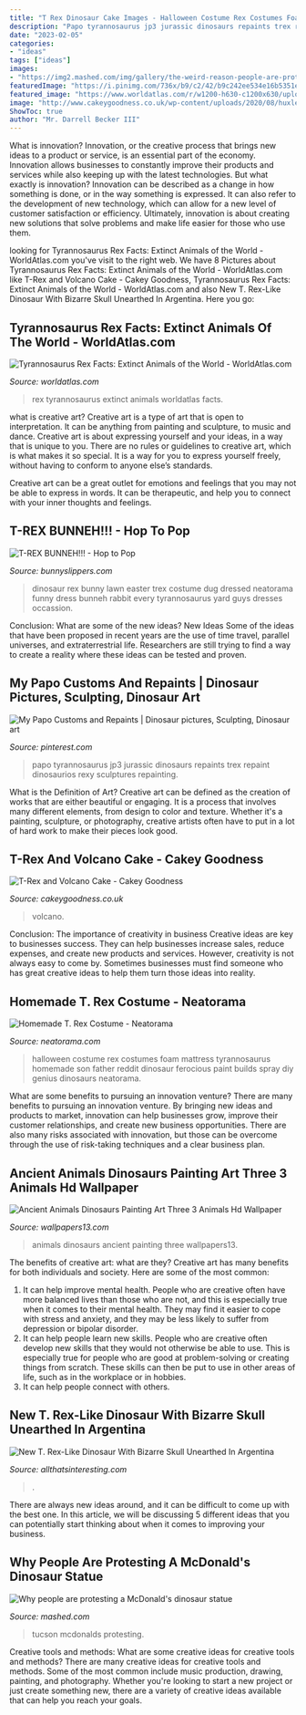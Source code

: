 ```yaml
---
title: "T Rex Dinosaur Cake Images - Halloween Costume Rex Costumes Foam Mattress Tyrannosaurus Homemade Son Father Reddit Dinosaur Ferocious Paint Builds Spray Diy Genius Dinosaurs Neatorama"
description: "Papo tyrannosaurus jp3 jurassic dinosaurs repaints trex repaint dinosaurios rexy sculptures repainting"
date: "2023-02-05"
categories:
- "ideas"
tags: ["ideas"]
images:
- "https://img2.mashed.com/img/gallery/the-weird-reason-people-are-protesting-this-arizona-mcdonalds-dinosaur-statue/the-t-rex-at-the-tucson-mcdonalds-isnt-going-anywhere-1599683361.jpg"
featuredImage: "https://i.pinimg.com/736x/b9/c2/42/b9c242ee534e16b5351eecc0af7d7c30--dragon.jpg"
featured_image: "https://www.worldatlas.com/r/w1200-h630-c1200x630/upload/ed/e9/2c/shutterstock-382824445.jpg"
image: "http://www.cakeygoodness.co.uk/wp-content/uploads/2020/08/huxley-t-rex-cake-12.jpg"
ShowToc: true
author: "Mr. Darrell Becker III"
---
```



What is innovation?
Innovation, or the creative process that brings new ideas to a product or service, is an essential part of the economy. Innovation allows businesses to constantly improve their products and services while also keeping up with the latest technologies. But what exactly is innovation?
Innovation can be described as a change in how something is done, or in the way something is expressed. It can also refer to the development of new technology, which can allow for a new level of customer satisfaction or efficiency. Ultimately, innovation is about creating new solutions that solve problems and make life easier for those who use them.

	

		
looking for Tyrannosaurus Rex Facts: Extinct Animals of the World - WorldAtlas.com you've visit to the right web. We have 8 Pictures about Tyrannosaurus Rex Facts: Extinct Animals of the World - WorldAtlas.com like T-Rex and Volcano Cake - Cakey Goodness, Tyrannosaurus Rex Facts: Extinct Animals of the World - WorldAtlas.com and also New T. Rex-Like Dinosaur With Bizarre Skull Unearthed In Argentina. Here you go:
		
    
## Tyrannosaurus Rex Facts: Extinct Animals Of The World - WorldAtlas.com

<img loading=lazy src="https://www.worldatlas.com/r/w1200-h630-c1200x630/upload/ed/e9/2c/shutterstock-382824445.jpg" onerror="this.onerror=null;this.src='https://tse2.mm.bing.net/th?id=OIP.CCK3OkXqe2k-eChH1EY5UgHaFV&amp;pid=15.1';" alt="Tyrannosaurus Rex Facts: Extinct Animals of the World - WorldAtlas.com">

_Source: worldatlas.com_

>rex tyrannosaurus extinct animals worldatlas facts. 

	

what is creative art?
Creative art is a type of art that is open to interpretation. It can be anything from painting and sculpture, to music and dance. Creative art is about expressing yourself and your ideas, in a way that is unique to you.
There are no rules or guidelines to creative art, which is what makes it so special. It is a way for you to express yourself freely, without having to conform to anyone else’s standards.

Creative art can be a great outlet for emotions and feelings that you may not be able to express in words. It can be therapeutic, and help you to connect with your inner thoughts and feelings.

    
## T-REX BUNNEH!!! - Hop To Pop

<img loading=lazy src="https://www.bunnyslippers.com/blog/wp-content/uploads/2013/02/trex-bunny.jpg" onerror="this.onerror=null;this.src='https://tse1.mm.bing.net/th?id=OIP.QzLsH898TxtxbAiZGDdcBAHaJ6&amp;pid=15.1';" alt="T-REX BUNNEH!!! - Hop to Pop">

_Source: bunnyslippers.com_

>dinosaur rex bunny lawn easter trex costume dug dressed neatorama funny dress bunneh rabbit every tyrannosaurus yard guys dresses occassion. 

	

Conclusion: What are some of the new ideas?
New Ideas
Some of the ideas that have been proposed in recent years are the use of time travel, parallel universes, and extraterrestrial life. Researchers are still trying to find a way to create a reality where these ideas can be tested and proven.

    
## My Papo Customs And Repaints | Dinosaur Pictures, Sculpting, Dinosaur Art

<img loading=lazy src="https://i.pinimg.com/736x/b9/c2/42/b9c242ee534e16b5351eecc0af7d7c30--dragon.jpg" onerror="this.onerror=null;this.src='https://tse3.mm.bing.net/th?id=OIP.E8HusbWsiPw6byhDvbPfiQHaKV&amp;pid=15.1';" alt="My Papo Customs and Repaints | Dinosaur pictures, Sculpting, Dinosaur art">

_Source: pinterest.com_

>papo tyrannosaurus jp3 jurassic dinosaurs repaints trex repaint dinosaurios rexy sculptures repainting. 

	

What is the Definition of Art?
Creative art can be defined as the creation of works that are either beautiful or engaging. It is a process that involves many different elements, from design to color and texture. Whether it's a painting, sculpture, or photography, creative artists often have to put in a lot of hard work to make their pieces look good.

    
## T-Rex And Volcano Cake - Cakey Goodness

<img loading=lazy src="http://www.cakeygoodness.co.uk/wp-content/uploads/2020/08/huxley-t-rex-cake-12.jpg" onerror="this.onerror=null;this.src='https://tse2.mm.bing.net/th?id=OIP.c0IgsrUcI6CSDw6UovAICAHaKl&amp;pid=15.1';" alt="T-Rex and Volcano Cake - Cakey Goodness">

_Source: cakeygoodness.co.uk_

>volcano. 

	

Conclusion: The importance of creativity in business
Creative ideas are key to businesses success. They can help businesses increase sales, reduce expenses, and create new products and services. However, creativity is not always easy to come by. Sometimes businesses must find someone who has great creative ideas to help them turn those ideas into reality.

    
## Homemade T. Rex Costume - Neatorama

<img loading=lazy src="https://uploads.neatorama.com/images/posts/198/93/93198/1477790593-0.jpg" onerror="this.onerror=null;this.src='https://tse4.mm.bing.net/th?id=OIP.tLRzdLtjYKfi1bDpDu3BMADIEs&amp;pid=15.1';" alt="Homemade T. Rex Costume - Neatorama">

_Source: neatorama.com_

>halloween costume rex costumes foam mattress tyrannosaurus homemade son father reddit dinosaur ferocious paint builds spray diy genius dinosaurs neatorama. 

	

What are some benefits to pursuing an innovation venture?
There are many benefits to pursuing an innovation venture. By bringing new ideas and products to market, innovation can help businesses grow, improve their customer relationships, and create new business opportunities. There are also many risks associated with innovation, but those can be overcome through the use of risk-taking techniques and a clear business plan.

    
## Ancient Animals Dinosaurs Painting Art Three 3 Animals Hd Wallpaper

<img loading=lazy src="https://www.wallpapers13.com/wp-content/uploads/2016/02/Ancient-animals-Dinosaurs-Painting-Art-Three-3-Animals-Hd-Wallpaper-1280x960.jpg" onerror="this.onerror=null;this.src='https://tse3.mm.bing.net/th?id=OIP.sUn7z3bYbTE41_KAJFZ8ZQHaFj&amp;pid=15.1';" alt="Ancient Animals Dinosaurs Painting Art Three 3 Animals Hd Wallpaper">

_Source: wallpapers13.com_

>animals dinosaurs ancient painting three wallpapers13. 

	

The benefits of creative art: what are they?
Creative art has many benefits for both individuals and society. Here are some of the most common: 
1) It can help improve mental health. People who are creative often have more balanced lives than those who are not, and this is especially true when it comes to their mental health. They may find it easier to cope with stress and anxiety, and they may be less likely to suffer from depression or bipolar disorder.
2) It can help people learn new skills. People who are creative often develop new skills that they would not otherwise be able to use. This is especially true for people who are good at problem-solving or creating things from scratch. These skills can then be put to use in other areas of life, such as in the workplace or in hobbies.
3) It can help people connect with others.

    
## New T. Rex-Like Dinosaur With Bizarre Skull Unearthed In Argentina

<img loading=lazy src="https://allthatsinteresting.com/wordpress/wp-content/uploads/2021/04/llukalkan-aliocranianus.jpg" onerror="this.onerror=null;this.src='https://tse1.mm.bing.net/th?id=OIP.gV3uWjxZllApOmlbbdeXJAHaD9&amp;pid=15.1';" alt="New T. Rex-Like Dinosaur With Bizarre Skull Unearthed In Argentina">

_Source: allthatsinteresting.com_

>. 

	

There are always new ideas around, and it can be difficult to come up with the best one. In this article, we will be discussing 5 different ideas that you can potentially start thinking about when it comes to improving your business.

    
## Why People Are Protesting A McDonald&#039;s Dinosaur Statue

<img loading=lazy src="https://img2.mashed.com/img/gallery/the-weird-reason-people-are-protesting-this-arizona-mcdonalds-dinosaur-statue/the-t-rex-at-the-tucson-mcdonalds-isnt-going-anywhere-1599683361.jpg" onerror="this.onerror=null;this.src='https://tse1.mm.bing.net/th?id=OIP.37fI8_9jKROzrqznfJyNbQHaEK&amp;pid=15.1';" alt="Why people are protesting a McDonald&#039;s dinosaur statue">

_Source: mashed.com_

>tucson mcdonalds protesting. 

	

Creative tools and methods: What are some creative ideas for creative tools and methods?
There are many creative ideas for creative tools and methods. Some of the most common include music production, drawing, painting, and photography. Whether you're looking to start a new project or just create something new, there are a variety of creative ideas available that can help you reach your goals.

